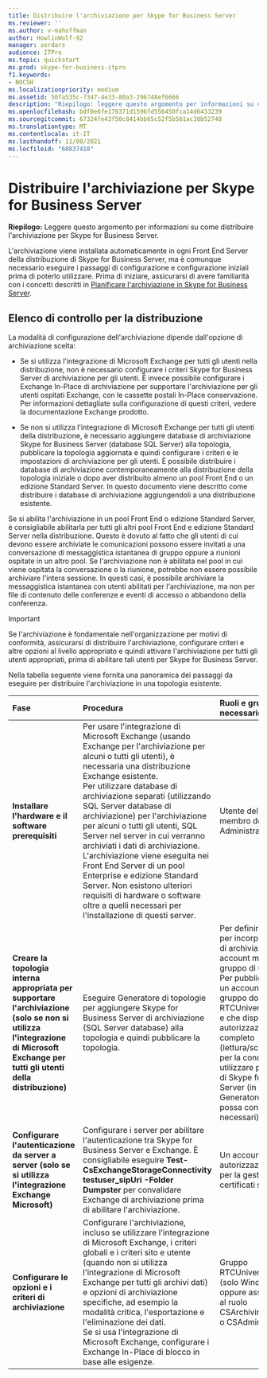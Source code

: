 ```yaml
---
title: Distribuire l'archiviazione per Skype for Business Server
ms.reviewer: ''
ms.author: v-mahoffman
author: HowlinWolf-92
manager: serdars
audience: ITPro
ms.topic: quickstart
ms.prod: skype-for-business-itpro
f1.keywords:
- NOCSH
ms.localizationpriority: medium
ms.assetid: 50fa535c-7347-4e33-80a3-296748ef6666
description: "Riepilogo: leggere questo argomento per informazioni su come distribuire l'archiviazione per Skype for Business Server."
ms.openlocfilehash: bdf0e6fe170371d1596fd556450fca14d6433239
ms.sourcegitcommit: 67324fe43f50c8414bb65c52f5b561ac30b52748
ms.translationtype: MT
ms.contentlocale: it-IT
ms.lasthandoff: 11/08/2021
ms.locfileid: "60837418"
---
```

# <a name="deploy-archiving-for-skype-for-business-server"></a>Distribuire l'archiviazione per Skype for Business Server
 
**Riepilogo:** Leggere questo argomento per informazioni su come distribuire l'archiviazione per Skype for Business Server.
  
L'archiviazione viene installata automaticamente in ogni Front End Server della distribuzione di Skype for Business Server, ma è comunque necessario eseguire i passaggi di configurazione e configurazione iniziali prima di poterlo utilizzare. Prima di iniziare, assicurarsi di avere familiarità con i concetti descritti in [Pianificare l'archiviazione in Skype for Business Server](../../plan-your-deployment/archiving/archiving.md).
  
## <a name="deployment-checklist"></a>Elenco di controllo per la distribuzione

La modalità di configurazione dell'archiviazione dipende dall'opzione di archiviazione scelta: 
  
- Se si utilizza l'integrazione di Microsoft Exchange per tutti gli utenti nella distribuzione, non è necessario configurare i criteri Skype for Business Server di archiviazione per gli utenti. È invece possibile configurare i Exchange In-Place di archiviazione per supportare l'archiviazione per gli utenti ospitati Exchange, con le cassette postali In-Place conservazione. Per informazioni dettagliate sulla configurazione di questi criteri, vedere la documentazione Exchange prodotto.
    
- Se non si utilizza l'integrazione di Microsoft Exchange per tutti gli utenti della distribuzione, è necessario aggiungere database di archiviazione Skype for Business Server (database SQL Server) alla topologia, pubblicare la topologia aggiornata e quindi configurare i criteri e le impostazioni di archiviazione per gli utenti. È possibile distribuire i database di archiviazione contemporaneamente alla distribuzione della topologia iniziale o dopo aver distribuito almeno un pool Front End o un edizione Standard Server. In questo documento viene descritto come distribuire i database di archiviazione aggiungendoli a una distribuzione esistente.
    
Se si abilita l'archiviazione in un pool Front End o edizione Standard Server, è consigliabile abilitarla per tutti gli altri pool Front End e edizione Standard Server nella distribuzione. Questo è dovuto al fatto che gli utenti di cui devono essere archiviate le comunicazioni possono essere invitati a una conversazione di messaggistica istantanea di gruppo oppure a riunioni ospitate in un altro pool. Se l'archiviazione non è abilitata nel pool in cui viene ospitata la conversazione o la riunione, potrebbe non essere possibile archiviare l'intera sessione. In questi casi, è possibile archiviare la messaggistica istantanea con utenti abilitati per l'archiviazione, ma non per file di contenuto delle conferenze e eventi di accesso o abbandono della conferenza.
  
> [!IMPORTANT]
> Se l'archiviazione è fondamentale nell'organizzazione per motivi di conformità, assicurarsi di distribuire l'archiviazione, configurare criteri e altre opzioni al livello appropriato e quindi attivare l'archiviazione per tutti gli utenti appropriati, prima di abilitare tali utenti per Skype for Business Server. 
  
Nella tabella seguente viene fornita una panoramica dei passaggi da eseguire per distribuire l'archiviazione in una topologia esistente.
  
|**Fase**|**Procedura**|**Ruoli e gruppi a cui è necessario appartenere**|**Documentazione**|
|:-----|:-----|:-----|:-----|
|**Installare l'hardware e il software prerequisiti** <br/> |Per usare l'integrazione di Microsoft Exchange (usando Exchange per l'archiviazione per alcuni o tutti gli utenti), è necessaria una distribuzione Exchange esistente.  <br/> Per utilizzare database di archiviazione separati (utilizzando SQL Server database di archiviazione) per l'archiviazione per alcuni o tutti gli utenti, SQL Server nel server in cui verranno archiviati i dati di archiviazione.  <br/> L'archiviazione viene eseguita nei Front End Server di un pool Enterprise e edizione Standard Server. Non esistono ulteriori requisiti di hardware o software oltre a quelli necessari per l'installazione di questi server.  <br/> |Utente del dominio membro del gruppo Administrators locale  <br/> |[Requisiti del server per Skype for Business Server 2015](../../plan-your-deployment/requirements-for-your-environment/server-requirements.md) <br/> [Requisiti ambientali per Skype for Business Server 2015](../../plan-your-deployment/requirements-for-your-environment/environmental-requirements.md) <br/>  [Pianificare l'integrazione di Skype for Business ed Exchange](../../plan-your-deployment/integrate-with-exchange/integrate-with-exchange.md) <br/>[Requisiti di sistema per Skype for Business Server 2019](../../../SfBServer2019/plan/system-requirements.md) |
|**Creare la topologia interna appropriata per supportare l'archiviazione (solo se non si utilizza l'integrazione di Microsoft Exchange per tutti gli utenti della distribuzione)** <br/> |Eseguire Generatore di topologie per aggiungere Skype for Business Server di archiviazione (SQL Server database) alla topologia e quindi pubblicare la topologia.  <br/> |Per definire una topologia per incorporare database di archiviazione, un account membro del gruppo di utenti locale.  <br/> Per pubblicare la topologia, un account membro del gruppo domain admins e RTCUniversalServerAdmins e che dispone delle autorizzazioni di controllo completo (lettura/scrittura/modifica) per la condivisione file da utilizzare per l'archivio file di Skype for Business Server (in modo che Generatore di topologie possa configurare i DACL necessari).  <br/> |[Aggiungere database di archiviazione a una distribuzione esistente in Skype for Business Server](add-archiving-databases.md) <br/> |
|**Configurare l'autenticazione da server a server (solo se si utilizza l'integrazione Exchange Microsoft)** <br/> |Configurare i server per abilitare l'autenticazione tra Skype for Business Server e Exchange. È consigliabile eseguire **Test-CsExchangeStorageConnectivity testuser_sipUri -Folder Dumpster** per convalidare Exchange di archiviazione prima di abilitare l'archiviazione. <br/> |Un account con le autorizzazioni appropriate per la gestione dei certificati sul server.  <br/> |Gestire l'autenticazione da server a server  <br/> |
|**Configurare le opzioni e i criteri di archiviazione** <br/> |Configurare l'archiviazione, incluso se utilizzare l'integrazione di Microsoft Exchange, i criteri globali e i criteri sito e utente (quando non si utilizza l'integrazione di Microsoft Exchange per tutti gli archivi dati) e opzioni di archiviazione specifiche, ad esempio la modalità critica, l'esportazione e l'eliminazione dei dati.  <br/> Se si usa l'integrazione di Microsoft Exchange, configurare i Exchange In-Place di blocco in base alle esigenze.  <br/> |Gruppo RTCUniversalServerAdmins (solo Windows PowerShell) oppure assegnare gli utenti al ruolo CSArchivingAdministrator o CSAdministrator  <br/> |[Configurare le opzioni di archiviazione per Skype for Business Server](configure-archiving-options.md) <br/> Exchange documentazione del prodotto (se si utilizza l'integrazione Exchange Microsoft).  <br/> |
   

